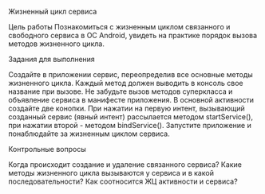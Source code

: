 Жизненный цикл сервиса

Цель работы
Познакомиться с жизненным циклом связанного и свободного сервиса в ОС Android, увидеть на практике порядок вызова методов жизненного цикла.


Задания для выполнения

Создайте в приложении сервис, переопределив все основные методы жизненного цикла. Каждый метод должен выводить в консоль свое название при вызове.
Не забудьте вызов методов суперкласса и объявление сервиса в манифесте приложения.
В основной активности создайте две конопки. При нажатии на первую интент, вызывающий созданный сервис (явный интент) рассылается методом startService(), при нажатии второй - методом bindService().
Запустите приложение и понаблюдайте за жизненным циклом сервиса.


Контрольные вопросы

Когда происходит создание и удаление связанного сервиса?
Какие методы жизненного цикла вызываются у сервиса и в какой последовательности?
Как соотносится ЖЦ активности и сервиса?
